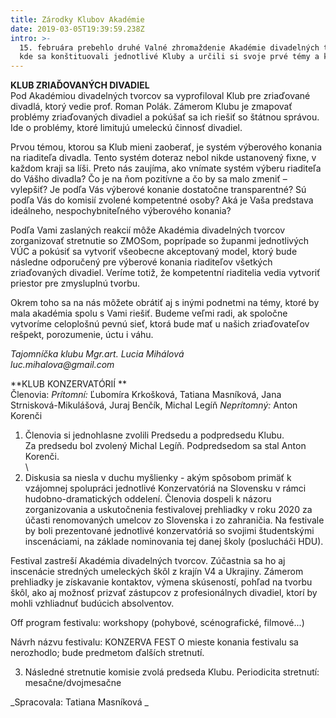 ```yaml
---
title: Zárodky Klubov Akadémie
date: 2019-03-05T19:39:59.238Z
intro: >-
  15. februára prebehlo druhé Valné zhromaždenie Akadémie divadelných tvorcov,
  kde sa konštituovali jednotlivé Kluby a určili si svoje prvé témy a kroky.
---
```

**KLUB ZRIAĎOVANÝCH DIVADIEL**\
Pod Akadémiou divadelných tvorcov sa vyprofiloval Klub pre zriaďované divadlá, ktorý vedie prof. Roman Polák. Zámerom Klubu  je zmapovať problémy zriaďovaných divadiel a pokúšať sa ich riešiť so štátnou správou. Ide o problémy, ktoré limitujú umeleckú činnosť divadiel. 

Prvou témou, ktorou sa Klub mieni zaoberať, je systém výberového konania na riaditeľa divadla. Tento systém doteraz nebol nikde ustanovený fixne, v každom kraji sa líši. Preto nás zaujíma, ako vnímate systém výberu riaditeľa do Vášho divadla? Čo je na ňom pozitívne a čo by sa malo zmeniť – vylepšiť? Je podľa Vás výberové konanie dostatočne transparentné? Sú podľa Vás do komisií zvolené kompetentné osoby? Aká je Vaša predstava ideálneho, nespochybniteľného výberového konania?

Podľa Vami zaslaných reakcií môže Akadémia divadelných tvorcov zorganizovať stretnutie so ZMOSom, poprípade so županmi jednotlivých VÚC a pokúsiť sa vytvoriť všeobecne akceptovaný model, ktorý bude následne odporučený pre výberové konania riaditeľov všetkých zriaďovaných divadiel. Veríme totiž, že kompetentní riaditelia vedia vytvoriť priestor pre zmysluplnú tvorbu. 

Okrem toho sa na nás môžete obrátiť aj s inými podnetmi na témy, ktoré by mala akadémia spolu s Vami riešiť. Budeme veľmi radi, ak spoločne vytvoríme celoplošnú pevnú sieť, ktorá bude mať u našich zriaďovateľov rešpekt, porozumenie, úctu i váhu.

_Tajomníčka klubu Mgr.art. Lucia Mihálová_\
_luc.mihalova@gmail.com_

**KLUB KONZERVATÓRIÍ 
**\
Členovia:
_Prítomní:_ Ľubomíra Krkošková, Tatiana Masníková, Jana Strnisková-Mikulášová, Juraj Benčík, Michal Legíň
_Neprítomný:_ Anton Korenči 

1. Členovia si jednohlasne zvolili Predsedu a podpredsedu Klubu.\
Za predsedu bol zvolený Michal Legíň. Podpredsedom sa stal Anton Korenči.\
\
2. Diskusia sa niesla v duchu myšlienky -  akým spôsobom primäť k vzájomnej spolupráci jednotlivé Konzervatóriá na Slovensku v rámci hudobno-dramatických oddelení.  Členovia dospeli k názoru zorganizovania a uskutočnenia festivalovej prehliadky v roku 2020 za účasti renomovaných umelcov zo Slovenska i zo zahraničia. Na festivale by boli prezentované jednotlivé konzervatóriá so svojimi študentskými inscenáciami, na základe nominovania tej danej školy (poslucháči HDU). 

Festival zastreší Akadémia divadelných tvorcov. Zúčastnia sa ho aj inscenácie stredných umeleckých škôl z krajín V4 a Ukrajiny. Zámerom prehliadky je získavanie kontaktov, výmena skúseností, pohľad na tvorbu škôl,  ako aj možnosť prizvať zástupcov z profesionálnych divadiel, ktorí by mohli  vzhliadnuť budúcich absolventov. 

Off program festivalu:
workshopy  (pohybové, scénografické, filmové...)

Návrh názvu festivalu: KONZERVA FEST
O mieste konania festivalu sa nerozhodlo; bude predmetom ďalších stretnutí.

3. Následné stretnutie komisie zvolá predseda Klubu. 
Periodicita stretnutí: mesačne/dvojmesačne

_Spracovala: Tatiana Masníková
_
